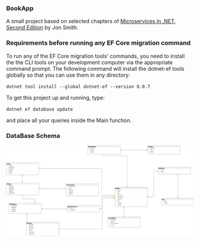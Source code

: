 ### BookApp
A small project based on selected chapters of [Microservices in .NET, Second Edition](https://www.manning.com/books/microservices-in-net-second-edition) by Jon Smith.


### Requirements before running any EF Core migration command

To run any of the EF Core migration tools’ commands, you need to install the the CLI tools on your development computer via the appropriate command prompt. The following command will install the dotnet-ef tools globally so that you can use them in any directory:

```
dotnet tool install --global dotnet-ef --version 8.0.7
```

To get this project up and running, type:

```
dotnet ef database update
```
and place all your queries inside the Main function.

### DataBase Schema

![GitHub Logo](/images/diagram.png)


